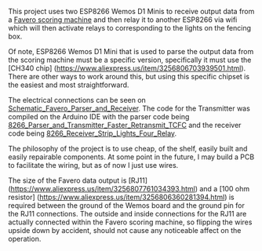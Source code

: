This project uses two ESP8266 Wemos D1 Minis to receive output data from a [Favero scoring machine](https://www.favero.com/en2_fencing_sport_electronic_scoreboard_fencing_signalling_equipment_apparatus_for_foil_sword_epee_sabre-29-17.html) and then relay it to another ESP8266 via wifi which will then activate relays to corresponding to the lights on the fencing box.

Of note, ESP8266 Wemos D1 Mini that is used to parse the output data from the scoring machine must be a specific version, specifically it must use the [CH340 chip] (https://www.aliexpress.us/item/3256806703939501.html). There are other ways to work around this, but using this specific chipset is the easiest and most straightforward. 

The electrical connections can be seen on [Schematic_Favero_Parser_and_Receiver](Schematic_Favero_Parser_and_Receiver.pdf). The code for the Transmitter was compiled on the Arduino IDE with the parser code being [8266_Parser_and_Transmitter_Faster_Retransmit_TCFC](8266_Parser_and_Transmitter_Faster_Retransmit_TCFC) and the receiver code being [8266_Receiver_Strip_Lights_Four_Relay](8266_Receiver_Strip_Lights_Four_Relay).

The philosophy of the project is to use cheap, of the shelf, easily built and easily repairable components. At some point in the future, I may build a PCB to facilitate the wiring, but as of now I just use wires.

The size of the Favero data output is [RJ11] (https://www.aliexpress.us/item/3256807761034393.html) and a [100 ohm resistor] (https://www.aliexpress.us/item/3256806360281394.html) is required between the ground of the Wemos board and the ground pin for the RJ11 connections. The outside and inside connections for the RJ11 are actually connected within the Favero scoring machine, so flipping the wires upside down by accident, should not cause any noticeable affect on the operation.

